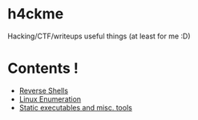 # h4ckme
Hacking/CTF/writeups useful things (at least for me :D)


# Contents !

* [Reverse Shells](https://github.com/jcatala/h4ckme/blob/master/rev_shells/rev_shells.md)
* [Linux Enumeration](https://github.com/jcatala/h4ckme/tree/master/enumeration/enum_linux.md)
* [Static executables and misc. tools](https://github.com/jcatala/h4ckme/blob/master/tools/tools.md)

